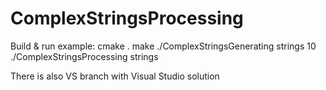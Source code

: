 # ComplexStringsProcessing

Build & run example:
cmake .
make
./ComplexStringsGenerating strings 10
./ComplexStringsProcessing strings

There is also VS branch with Visual Studio solution
